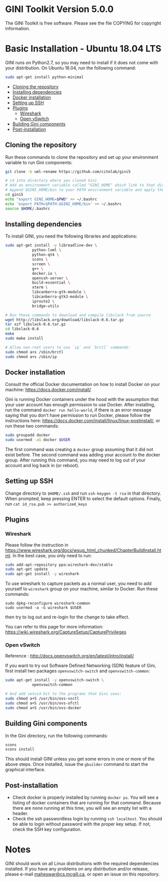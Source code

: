 
# GINI Toolkit Version 5.0.0

The GINI Toolkit is free software. Please see the file COPYING for copyright information.


# Basic Installation - Ubuntu 18.04 LTS

GINI runs on Python2.7, so you may need to install if it does not come with your distribution. On Ubuntu 18.04, run the following command:

```bash
sudo apt-get install python-minimal
```

- [Cloning the repository](#cloning-the-repository)
- [Installing dependencies](#installing-dependencies)
- [Docker installation](#docker-installation)
- [Setting up SSH](#setting-up-ssh)
- [Plugins](#plugins)
	- [Wireshark](#wireshark)
	- [Open vSwitch](#open-vswitch)
- [Building Gini components](#building-gini-components)
- [Post-installation](#post-installation)

## Cloning the repository

Run these commands to clone the repository and set up your environment variable to run Gini components:

```bash
git clone -b uml-rename https://github.com/citelab/gini5

# cd into directory where you cloned Gini
# Add an environment variable called "GINI_HOME" which link to that directory
# Append $GINI_HOME/bin to your PATH environment variable and apply the change
cd gini5
echo "export GINI_HOME=$PWD" >> ~/.bashrc
echo 'export PATH=$PATH:$GINI_HOME/bin' >> ~/.bashrc
source $HOME/.bashrc
```

## Installing dependencies

To install GINI, you need the following libraries and applications:

```bash
sudo apt-get install -y	libreadline-dev \
			python-lxml \
			python-qt4 \
			scons \
			screen \
			g++ \
			docker.io \
			openssh-server \
			build-essential \
			xterm \
			libcanberra-gtk-module \
			libcanberra-gtk3-module \
			iproute2 \
			bridge-utils

# Run these commands to download and compile libslack from source
wget http://libslack.org/download/libslack-0.6.tar.gz
tar xzf libslack-0.6.tar.gz
cd libslack-0.6
make
sudo make install

# Allow non-root users to use `ip` and `brctl` commands:
sudo chmod a+s /sbin/brctl
sudo chmod a+s /sbin/ip
```

## Docker installation

Consult the official Docker documentation on how to install Docker on your machine: https://docs.docker.com/install/

Gini is running Docker containers under the hood with the assumption that your user account has enough permission to use Docker. After installing, run the command `docker run hello-world`, if there is an error message saying that you don't have permission to run Docker, please follow the instructions here: https://docs.docker.com/install/linux/linux-postinstall/, or run these two commands:

```bash 
sudo groupadd docker
sudo usermod -aG docker $USER
```

The first command was creating a `docker` group assuming that it did not exist before. The second command was adding your account to the docker group. After running this command, you may need to log out of your account and log back in (or reboot).

## Setting up SSH

Change directory to `$HOME/.ssh` and run `ssh-keygen -t rsa` in that directory. When prompted, keep pressing ENTER to select the default options. Finally, run `cat id_rsa.pub >> authorized_keys`

## Plugins

### Wireshark

Please follow the instruction in https://www.wireshark.org/docs/wsug_html_chunked/ChapterBuildInstall.html. In the best case, you only need to run:

```bash
sudo add-apt-repository ppa:wireshark-dev/stable
sudo apt-get update
sudo apt-get install -y wireshark
```

To use wireshark to capture packets as a normal user, you need to add yourself to `wireshark` group on your machine, similar to Docker. Run these commands:

```
sudo dpkg-reconfigure wireshark-common
sudo usermod -a -G wireshark $USER
```

then try to log out and re-login for the change to take effect.

You can refer to this page for more information: https://wiki.wireshark.org/CaptureSetup/CapturePrivileges

### Open vSwitch

Reference : http://docs.openvswitch.org/en/latest/intro/install/

If you want to try out Software Defined Networking (SDN) feature of Gini, first install two packages `openvswitch-switch` and `openvswitch-common`:

```bash
sudo apt-get install -y openvswitch-switch \
			openvswitch-common

# And add setuid bit to the programs that Gini uses:
sudo chmod a+S /usr/bin/ovs-vsctl
sudo chmod a+S /usr/bin/ovs-ofctl
sudo chmod a+S /usr/bin/ovs-docker
```

## Building Gini components

In the Gini directory, run the following commands:

```bash
scons
scons install
```

This should install GINI unless you get some errors in one or more of the above steps.
Once installed, issue the `gbuilder` command to start the graphical interface.

## Post-installation

- Check docker is properly installed by running `docker ps`. You will see a listing of docker containers that are running for that command. Because there are none running at this time, you will see an empty list with a header. 
- Check the ssh passwordless login by running `ssh localhost`. You should be able to login without password with the proper key setup. If not, check the SSH key configuration. 

# Notes

GINI should work on all Linux distributions with the required dependencies
installed.  If you have any problems on any distribution and/or
release, please e-mail maheswar@cs.mcgill.ca, or open an issue on this repository.
